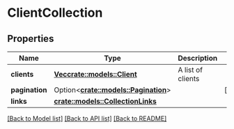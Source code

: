 # ClientCollection

## Properties

Name | Type | Description | Notes
------------ | ------------- | ------------- | -------------
**clients** | [**Vec<crate::models::Client>**](Client.md) | A list of clients | 
**pagination** | Option<[**crate::models::Pagination**](Pagination.md)> |  | [optional]
**links** | [**crate::models::CollectionLinks**](CollectionLinks.md) |  | 

[[Back to Model list]](./README.md#documentation-for-models) [[Back to API list]](./README.md#documentation-for-api-endpoints) [[Back to README]](./README.md)


